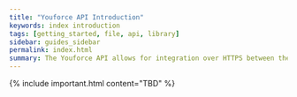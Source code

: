 ```yaml
---
title: "Youforce API Introduction"
keywords: index introduction
tags: [getting_started, file, api, library]
sidebar: guides_sidebar
permalink: index.html
summary: The Youforce API allows for integration over HTTPS between the Beaufort HR core system and external systems in the context of the supported domains.
---
```


{% include important.html content="TBD" %}
